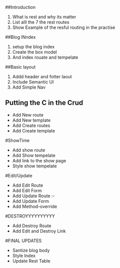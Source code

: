 ##Introduction
1. What is rest and why its matter
2. List alll the 7 the rest routes
3. Show Example of the resful routing in the practise

##Blog INndex
1. setup the blog index
2. Create the box model
3. And index rouate and tempelate

##Basic layout
1. Addd header and fotter laout
2. Include Semantic UI
3. Add Simple Nav

## Putting the C in the Crud
* Add New route
* Add New template
* Add Create routes
* Add Create template

#ShowTime
* Add show route
* Add Show tempelate
* Add link to the show page
* Style show tempelate

#Edit/Update
* Add Edit Route
* Add Edit Form
* Add Update Route :- 
* Add Update Form
* Add Method-override


#DESTROYYYYYYYYYY
* Add Destroy Route
* Add Edit and Destroy Link

#FINAL UPDATES
* Santize blog body
* Style Index
* Update Rest Table